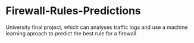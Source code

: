 # Firewall-Rules-Predictions
University final project, which can analyses traffic logs and use a machine learning aproach to predict the best rule for a firewall

